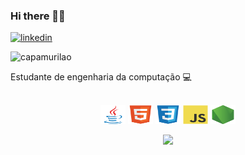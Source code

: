 ### Hi there 👋😄 
[![linkedin](https://img.shields.io/badge/LinkedIn-0077B5?style=for-the-badge&logo=linkedin&logoColor=white=https://www.linkedin.com/in/murilo-scanholato-472483239/)](https://www.linkedin.com/in/murilo-scanholato-472483239/)

![capamurilao](https://github.com/Scanholato/Scanholato/assets/133668651/21017ed8-ad04-41d1-bd37-b60ab169dcdc)



Estudante de engenharia da computação 💻


 
</div>
  
<div align="center">
  <div style="display: inline_block"><br>
    <img align="center" alt="Java" height="30" width="40" src="https://raw.githubusercontent.com/devicons/devicon/master/icons/java/java-original.svg">
       <img align="center" alt="Rick-HTML" height="30" width="40" src="https://raw.githubusercontent.com/devicons/devicon/master/icons/html5/html5-original.svg">
    <img align="center" alt="Rick-CSS" height="30" width="40" src="https://raw.githubusercontent.com/devicons/devicon/master/icons/css3/css3-original.svg">
    <img align="center" alt="JavaScript" height="30" width="40" src="https://raw.githubusercontent.com/devicons/devicon/master/icons/javascript/javascript-original.svg">
    <img align="center" alt="Node.js" height="30" width="40" src="https://raw.githubusercontent.com/devicons/devicon/master/icons/nodejs/nodejs-original.svg">
     </div>
  
  <div align="center">

  <br>
    
  <img height="180em" src="https://github-readme-stats.vercel.app/api/top-langs/?username=scanholato&layout=compact&langs_count=7&theme=tokyonight"/>
    
  <a href="https://github.com/Scanholato">
  
</div>
